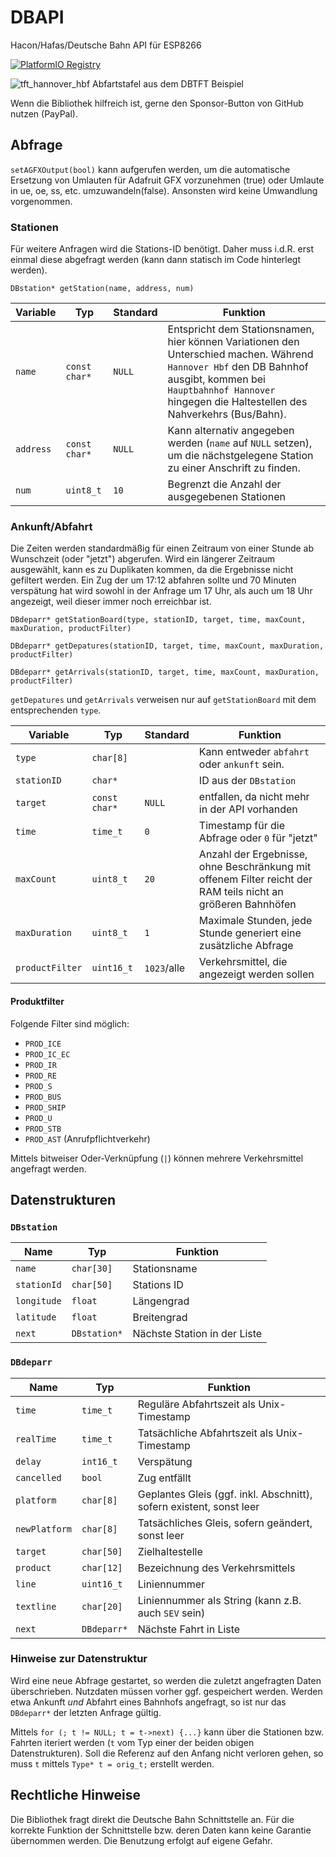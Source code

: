 # DBAPI
Hacon/Hafas/Deutsche Bahn API für ESP8266

[![PlatformIO Registry](https://badges.registry.platformio.org/packages/soundstorm/library/DBAPI.svg)](https://registry.platformio.org/libraries/soundstorm/DBAPI)

![tft_hannover_hbf](https://user-images.githubusercontent.com/193273/200298925-0f80dfdb-e17f-4f26-a28f-67b808540332.jpg)
Abfartstafel aus dem DBTFT Beispiel

Wenn die Bibliothek hilfreich ist, gerne den Sponsor-Button von GitHub nutzen (PayPal).

## Abfrage

`setAGFXOutput(bool)` kann aufgerufen werden, um die automatische Ersetzung von Umlauten für Adafruit GFX vorzunehmen (true) oder Umlaute in ue, oe, ss, etc. umzuwandeln(false).
Ansonsten wird keine Umwandlung vorgenommen.

### Stationen
Für weitere Anfragen wird die Stations-ID benötigt.
Daher muss i.d.R. erst einmal diese abgefragt werden (kann dann statisch im Code hinterlegt werden).

`DBstation* getStation(name, address, num)`

| Variable | Typ | Standard | Funktion |
| --- | --- | --- | --- |
| `name` | `const char*` | `NULL` | Entspricht dem Stationsnamen, hier können Variationen den Unterschied machen. Während `Hannover Hbf` den DB Bahnhof ausgibt, kommen bei `Hauptbahnhof Hannover` hingegen die Haltestellen des Nahverkehrs (Bus/Bahn). |
| `address` | `const char*` | `NULL` |  Kann alternativ angegeben werden (`name` auf `NULL` setzen), um die nächstgelegene Station zu einer Anschrift zu finden. |
| `num` | `uint8_t` | `10` | Begrenzt die Anzahl der ausgegebenen Stationen |

### Ankunft/Abfahrt

Die Zeiten werden standardmäßig für einen Zeitraum von einer Stunde ab Wunschzeit (oder "jetzt") abgerufen.
Wird ein längerer Zeitraum ausgewählt, kann es zu Duplikaten kommen, da die Ergebnisse nicht gefiltert werden.
Ein Zug der um 17:12 abfahren sollte und 70 Minuten verspätung hat wird sowohl in der Anfrage um 17 Uhr, als auch um 18 Uhr angezeigt, weil dieser immer noch erreichbar ist.

`DBdeparr* getStationBoard(type, stationID, target, time, maxCount, maxDuration, productFilter)`

`DBdeparr* getDepatures(stationID, target, time, maxCount, maxDuration, productFilter)`

`DBdeparr* getArrivals(stationID, target, time, maxCount, maxDuration, productFilter)`

`getDepatures` und `getArrivals` verweisen nur auf `getStationBoard` mit dem entsprechenden `type`.

| Variable | Typ | Standard | Funktion |
| --- | --- | --- | --- |
| `type` | `char[8]` | | Kann entweder `abfahrt` oder `ankunft`  sein. |
| `stationID` | `char*` | | ID aus der `DBstation` |
| `target` | `const char*` | `NULL` | entfallen, da nicht mehr in der API vorhanden |
| `time` | `time_t` | `0` | Timestamp für die Abfrage oder `0` für "jetzt" |
| `maxCount` | `uint8_t` | `20` | Anzahl der Ergebnisse, ohne Beschränkung mit offenem Filter reicht der RAM teils nicht an größeren Bahnhöfen |
| `maxDuration` | `uint8_t` | `1` | Maximale Stunden, jede Stunde generiert eine zusätzliche Abfrage |
| `productFilter` | `uint16_t` | `1023`/alle | Verkehrsmittel, die angezeigt werden sollen |

#### Produktfilter

Folgende Filter sind möglich:

* `PROD_ICE`
* `PROD_IC_EC`
* `PROD_IR`
* `PROD_RE`
* `PROD_S`
* `PROD_BUS`
* `PROD_SHIP`
* `PROD_U`
* `PROD_STB`
* `PROD_AST` (Anrufpflichtverkehr)

Mittels bitweiser Oder-Verknüpfung (`|`) können mehrere Verkehrsmittel angefragt werden.

## Datenstrukturen

### `DBstation`
| Name | Typ | Funktion |
| --- | --- | --- |
| `name` | `char[30]` | Stationsname |
| `stationId` | `char[50]` | Stations ID |
| `longitude` | `float` | Längengrad |
| `latitude` |  `float` | Breitengrad |
| `next` | `DBstation*` | Nächste Station in der Liste |

### `DBdeparr`

| Name | Typ | Funktion |
| --- | --- | --- |
| `time` | `time_t` | Reguläre Abfahrtszeit als Unix-Timestamp |
| `realTime` | `time_t` | Tatsächliche Abfahrtszeit als Unix-Timestamp |
| `delay` | `int16_t` | Verspätung |
| `cancelled` | `bool` | Zug entfällt |
| `platform` | `char[8]` | Geplantes Gleis (ggf. inkl. Abschnitt), sofern existent, sonst leer |
| `newPlatform` | `char[8]` | Tatsächliches Gleis, sofern geändert, sonst leer |
| `target` | `char[50]` | Zielhaltestelle |
| `product` | `char[12]` | Bezeichnung des Verkehrsmittels |
| `line` | `uint16_t` | Liniennummer |
| `textline` | `char[20]` | Liniennummer als String (kann z.B. auch `SEV` sein) |
| `next` | `DBdeparr*` | Nächste Fahrt in Liste |

### Hinweise zur Datenstruktur

Wird eine neue Abfrage gestartet, so werden die zuletzt angefragten Daten überschrieben.
Nutzdaten müssen vorher ggf. gespeichert werden.
Werden etwa Ankunft *und* Abfahrt eines Bahnhofs angefragt, so ist nur das `DBdeparr*` der letzten Anfrage gültig.

Mittels `for (; t != NULL; t = t->next) {...}` kann über die Stationen bzw. Fahrten iteriert werden (`t` vom Typ einer der beiden obigen Datenstrukturen).
Soll die Referenz auf den Anfang nicht verloren gehen, so muss `t` mittels `Type* t = orig_t;` erstellt werden.

## Rechtliche Hinweise
Die Bibliothek fragt direkt die Deutsche Bahn Schnittstelle an.
Für die korrekte Funktion der Schnittstelle bzw. deren Daten kann keine Garantie übernommen werden.
Die Benutzung erfolgt auf eigene Gefahr.

